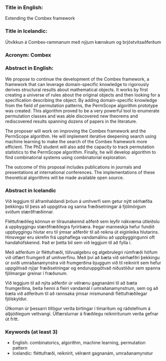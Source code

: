 ### Title in English:
Extending the Combex framework

### Title in Icelandic:
Útvíkkun á Combex-rammanum með nýjum kænskum og brjóstvitsaðferðum

### Acronym: Combex

### Abstract in English:

We propose to continue the development of the Combex framework, a framework that can leverage domain-specific knowledge to rigorously derives structural results about mathematical objects. It works by first creating a universe of rules about the original objects and then looking for a specification describing the object. By adding domain-specific knowledge from the field of permutation patterns, the PermScope algorithm prototype was created. This algorithm proved to be a very powerful tool to enumerate permutation classes and was able discovered new theorems and rediscovered results spanning dozens of papers in the literature.

The proposer will work on improving the Combex framework and the PermScope algorithm. He will implement iterative deepening search using machine learning to make the search of the Combex framework more efficient. The PhD student will also add the capacity to track permutation statistics to the PermScope algorithm. Finally, he will develop algorithm to find combinatorial systems using combinatorial exploration.

The outcome of this proposal includes publications in journals and presentations at international conferences. The implementations of these theoretical algorithms will be made available open source.

### Abstract in Icelandic
Við leggjum til áframhaldandi þróun á umhverfi sem getur nýtt sérhæfða þekkingu til þess að uppgötva og sanna fræðisetningar á fjölmörgum sviðum stærðfræðinnar.

Fléttufræðileg könnun er tilraunakennd aðferð sem leyfir nákvæma útleiðslu á uppbyggingu stærðfræðilegra fyrirbæra. Þegar manneskja hefur fundið uppbyggingu hlutar eru til ýmsar aðferðir til að reikna út eiginleika hlutarins. Hinsvegar eru skrefin frá upphaflega vandamálinu að uppbyggingunni oft handahófskennd. Það er þetta bil sem við leggjum til að fylla í.

Með aðferðum úr fléttufræði, tölvualgebru og algebrulegri rúmfræði höfum við útfært frumgerð af umhverfinu. Með því að bæta við sérhæfðri þekkingu úr sviði umraðanamynstra við frumgerðina bjuggum við til reiknirit sem hefur uppgötvað nýjar fræðisetningar og enduruppgötvað niðustöður sem spanna fjölmargar greinar í fræðunum.

Við leggjum til að nýta aðferðir úr vélrænu gagnanámi til að bæta frumgerðina, beita henni á fleiri vandamál í umraðanamynstrum, sem og að bæta við aðferðum til að rannsaka ýmsar mismunandi fléttufræðilegar fjölskyldur.

Útkoman úr þessarri tillögur verða birtingar í tímaritum og ráðstefnum á alþjóðlegum vettvangi. Útfærslurnar á fræðilegu reikniritunum verða gefnar út frítt.

### Keywords (at least 3)
- English: combinatorics, algorithm, machine learning, permutation pattern
- Icelandic: fléttufræði, reiknirit, vélrænt gagnanám, umraðanamynstur
